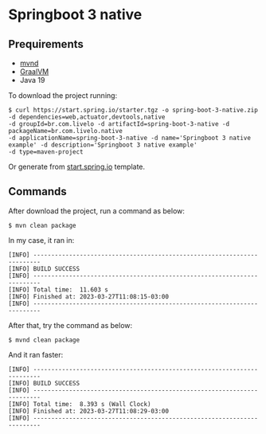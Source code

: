 # Springboot 3 native

## Prequirements

- [mvnd](https://github.com/apache/maven-mvnd)
- [GraalVM](https://www.graalvm.org/downloads/)
- Java 19

To download the project running:

```
$ curl https://start.spring.io/starter.tgz -o spring-boot-3-native.zip -d dependencies=web,actuator,devtools,native 
-d groupId=br.com.livelo -d artifactId=spring-boot-3-native -d packageName=br.com.livelo.native
-d applicationName=spring-boot-3-native -d name='Springboot 3 native example' -d description='Springboot 3 native example'
-d type=maven-project
```

Or generate
from [start.spring.io](https://start.spring.io/#!type=maven-project&language=java&platformVersion=3.0.5&packaging=jar&jvmVersion=17&groupId=br.com.livelo&artifactId=spring-boot-3-native&name=spring-boot-3-native&description=Spring%20boot%203%20native%20example&packageName=br.com.livelo.native&dependencies=actuator,web,devtools,native)
template.

## Commands

After download the project, run a command as below:

```
$ mvn clean package
```

In my case, it ran in:

```
[INFO] ------------------------------------------------------------------------
[INFO] BUILD SUCCESS
[INFO] ------------------------------------------------------------------------
[INFO] Total time:  11.603 s
[INFO] Finished at: 2023-03-27T11:08:15-03:00
[INFO] ------------------------------------------------------------------------
```

After that, try the command as below:

```
$ mvnd clean package 
```

And it ran faster:

```
[INFO] ------------------------------------------------------------------------
[INFO] BUILD SUCCESS
[INFO] ------------------------------------------------------------------------
[INFO] Total time:  8.393 s (Wall Clock)
[INFO] Finished at: 2023-03-27T11:08:29-03:00
[INFO] ------------------------------------------------------------------------
```



